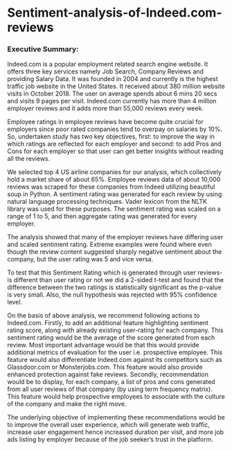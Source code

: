 # Sentiment-analysis-of-Indeed.com-reviews


### Executive Summary:

Indeed.com is a popular employment related search engine website. It offers three key services namely Job Search, Company Reviews and providing Salary Data. It was founded in 2004 and currently is the highest traffic job website in the United States. It received about 380 million website visits in October 2018. The user on average spends about 6 mins 20 secs and visits 9 pages per visit. Indeed.com currently has more than 4 million employer reviews and it adds more than 55,000 reviews every week.

Employee ratings in employee reviews have become quite crucial for employers since poor rated companies tend to overpay on salaries by 10%. So, undertaken study has two key objectives, first: to improve the way in which ratings are reflected for each employer and second: to add Pros and Cons for each employer so that user can get better insights without reading all the reviews.

We selected top 4 US airline companies for our analysis, which collectively hold a market share of about 65%. Employee reviews data of about 10,000 reviews was scraped for these companies from Indeed utilizing beautiful soup in Python. A sentiment rating was generated for each review by using natural language processing techniques. Vader lexicon from the NLTK library was used for these purposes. The sentiment rating was scaled on a range of 1 to 5, and then aggregate rating was generated for every employer.

The analysis showed that many of the employer reviews have differing user and scaled sentiment rating. Extreme examples were found where even though the review content suggested sharply negative sentiment about the company, but the user rating was 5 and vice versa. 



To test that this Sentiment Rating which is generated through user reviews- is different than user rating or not we did a 2-sided t-test and found that the difference between the two ratings is statistically significant as the p-value is very small. Also, the null hypothesis was rejected with 95% confidence level.

On the basis of above analysis, we recommend following actions to Indeed.com. Firstly, to add an additional feature highlighting sentiment rating score, along with already existing user-rating for each company. This sentiment rating would be the average of the score generated from each review. Most important advantage would be that this would provide additional metrics of evaluation for the user i.e. prospective employee. This feature would also differentiate Indeed.com against its competitors such as Glassdoor.com or Monsterjobs.com. This feature would also provide enhanced protection against fake reviews.  Secondly, recommendation would be to display, for each company, a list of pros and cons generated from all user reviews of that company (by using term frequency matrix). This feature would help prospective employees to associate with the culture of the company and make the right move.

The underlying objective of implementing these recommendations would be to improve the overall user experience, which will generate web traffic, increase user engagement hence increased duration per visit, and more job ads listing by employer because of the job seeker’s trust in the platform.


